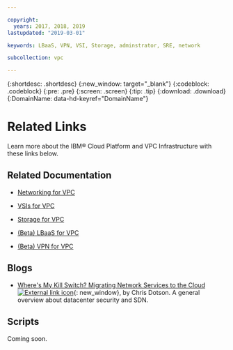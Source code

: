 ```yaml
---

copyright:
  years: 2017, 2018, 2019
lastupdated: "2019-03-01"

keywords: LBaaS, VPN, VSI, Storage, adminstrator, SRE, network

subcollection: vpc

---
```


{:shortdesc: .shortdesc}
{:new_window: target="_blank"}
{:codeblock: .codeblock}
{:pre: .pre}
{:screen: .screen}
{:tip: .tip}
{:download: .download}
{:DomainName: data-hd-keyref="DomainName"}

# Related Links

Learn more about the IBM® Cloud Platform and VPC Infrastructure with these links below.

## Related Documentation

* [Networking for VPC](https://{DomainName}/docs/infrastructure/vpc-network?topic=vpc-network-getting-started-with-networking-for-virtual-private-cloud#getting-started-with-networking-for-virtual-private-cloud)

* [VSIs for VPC](https://{DomainName}/docs/vsi-is?topic=virtual-servers-is-gettingstartedvsigen#gettingstartedvsigen)

* [Storage for VPC](https://{DomainName}/docs/infrastructure/block-storage-is?topic=block-storage-is-block-storage-getting-started#block-storage-getting-started)

* [(Beta) LBaaS for VPC](/docs/infrastructure/vpc-network?topic=vpc-network---beta-using-load-balancers-in-ibm-cloud-vpc#--beta-using-load-balancers-in-ibm-cloud-vpc)

* [(Beta) VPN for VPC](/docs/infrastructure/vpc-network?topic=vpc-network---beta-using-vpn-with-your-vpc#--beta-using-vpn-with-your-vpc)


## Blogs 

*  [Where's My Kill Switch? Migrating Network Services to the Cloud ![External link icon](../../icons/launch-glyph.svg "External link icon")](https://www.ibm.com/w3-techblog/wcp/2018/09/migrating-network-services/){: new_window}, by Chris Dotson. A general overview about datacenter security and SDN.

## Scripts

Coming soon.
